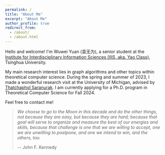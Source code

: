 ```yaml
---
permalink: /
title: "About Me"
excerpt: "About Me"
author_profile: true
redirect_from: 
  - /about/
  - /about.html
---
```


Hello and welcome! I'm Wuwei Yuan (袁无为), a senior student at the [Institute for Interdisciplinary Information Sciences (IIIS, aka. Yao Class)](https://iiis.tsinghua.edu.cn/en/), Tsinghua University. 

My main research interest lies in graph algorithms and other topics within theoretical computer science. During the spring and summer of 2023, I made a wonderful research visit at the University of Michigan, advised by [Thatchaphol Saranurak](https://sites.google.com/site/thsaranurak/?pli=1). I am currently applying for a Ph.D. program in Theoretical Computer Science for Fall 2024.

Feel free to contact me!


> *We choose to go to the Moon in this decade and do the other things, not because they are easy, but because they are hard; because that goal will serve to organize and measure the best of our energies and skills, because that challenge is one that we are willing to accept, one we are unwilling to postpone, and one we intend to win, and the others, too.*
> 
> -- John F. Kennedy
